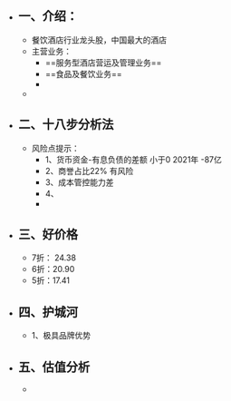 - ## 一、介绍：
	- 餐饮酒店行业龙头股，中国最大的酒店
	- 主营业务：
		- ==服务型酒店营运及管理业务==
		- ==食品及餐饮业务==
		-
	-
- ## 二、十八步分析法
	- 风险点提示：
		- 1、货币资金-有息负债的差额     小于0  2021年 -87亿
		- 2、商誉占比22% 有风险
		- 3、成本管控能力差
		- 4、
		-
- ## 三、好价格
	- 7折： 24.38
	- 6折：20.90
	- 5折：17.41
- ## 四、护城河
	- 1、极具品牌优势
- ## 五、估值分析
	-